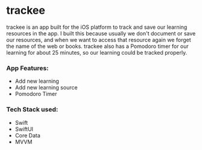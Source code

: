 # trackee

trackee is an app built for the iOS platform to track and save our learning resources in the app. I built this because usually we don't document or save our resources, and when we want to access that resource again we forget the name of the web or books. 
trackee also has a Pomodoro timer for our learning for about 25 minutes, so our learning could be tracked properly.

### App Features:
- Add new learning
- Add new learning source
- Pomodoro Timer

### Tech Stack used:
- Swift
- SwiftUI
- Core Data
- MVVM
